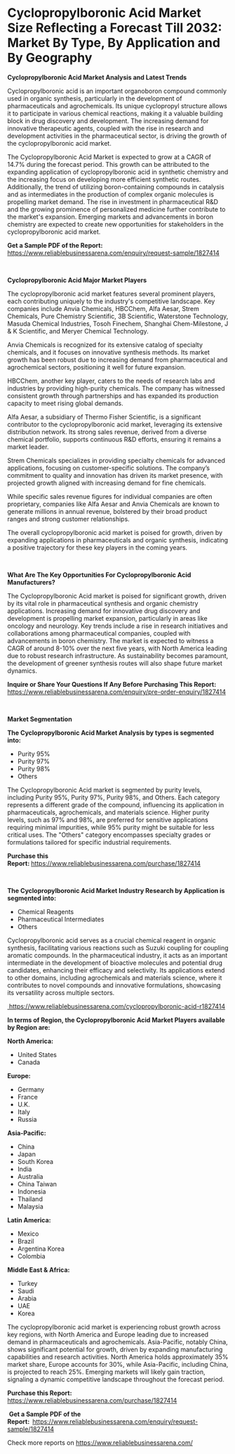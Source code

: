 <p><h1>Cyclopropylboronic Acid Market Size Reflecting a Forecast Till 2032: Market By Type, By Application and By Geography</h1></p><p><strong>Cyclopropylboronic Acid Market Analysis and Latest Trends</strong></p>
<p><p>Cyclopropylboronic acid is an important organoboron compound commonly used in organic synthesis, particularly in the development of pharmaceuticals and agrochemicals. Its unique cyclopropyl structure allows it to participate in various chemical reactions, making it a valuable building block in drug discovery and development. The increasing demand for innovative therapeutic agents, coupled with the rise in research and development activities in the pharmaceutical sector, is driving the growth of the cyclopropylboronic acid market.</p><p>The Cyclopropylboronic Acid Market is expected to grow at a CAGR of 14.7% during the forecast period. This growth can be attributed to the expanding application of cyclopropylboronic acid in synthetic chemistry and the increasing focus on developing more efficient synthetic routes. Additionally, the trend of utilizing boron-containing compounds in catalysis and as intermediates in the production of complex organic molecules is propelling market demand. The rise in investment in pharmaceutical R&D and the growing prominence of personalized medicine further contribute to the market's expansion. Emerging markets and advancements in boron chemistry are expected to create new opportunities for stakeholders in the cyclopropylboronic acid market.</p></p>
<p><strong>Get a Sample PDF of the Report:&nbsp;</strong> <a href="https://www.reliablebusinessarena.com/enquiry/request-sample/1827414?utm_campaign=2120&utm_medium=2&utm_source=Github&utm_content=ia&utm_term=31012025&utm_id=cyclopropylboronic-acid">https://www.reliablebusinessarena.com/enquiry/request-sample/1827414</a></p>
<p>&nbsp;</p>
<p><strong>Cyclopropylboronic Acid Major Market Players</strong></p>
<p><p>The cyclopropylboronic acid market features several prominent players, each contributing uniquely to the industry's competitive landscape. Key companies include Anvia Chemicals, HBCChem, Alfa Aesar, Strem Chemicals, Pure Chemistry Scientific, 3B Scientific, Waterstone Technology, Masuda Chemical Industries, Tosoh Finechem, Shanghai Chem-Milestone, J & K Scientific, and Meryer Chemical Technology.</p><p>Anvia Chemicals is recognized for its extensive catalog of specialty chemicals, and it focuses on innovative synthesis methods. Its market growth has been robust due to increasing demand from pharmaceutical and agrochemical sectors, positioning it well for future expansion.</p><p>HBCChem, another key player, caters to the needs of research labs and industries by providing high-purity chemicals. The company has witnessed consistent growth through partnerships and has expanded its production capacity to meet rising global demands.</p><p>Alfa Aesar, a subsidiary of Thermo Fisher Scientific, is a significant contributor to the cyclopropylboronic acid market, leveraging its extensive distribution network. Its strong sales revenue, derived from a diverse chemical portfolio, supports continuous R&D efforts, ensuring it remains a market leader.</p><p>Strem Chemicals specializes in providing specialty chemicals for advanced applications, focusing on customer-specific solutions. The company’s commitment to quality and innovation has driven its market presence, with projected growth aligned with increasing demand for fine chemicals.</p><p>While specific sales revenue figures for individual companies are often proprietary, companies like Alfa Aesar and Anvia Chemicals are known to generate millions in annual revenue, bolstered by their broad product ranges and strong customer relationships.</p><p>The overall cyclopropylboronic acid market is poised for growth, driven by expanding applications in pharmaceuticals and organic synthesis, indicating a positive trajectory for these key players in the coming years.</p></p>
<p>&nbsp;</p>
<p><strong>What Are The Key Opportunities For Cyclopropylboronic Acid Manufacturers?</strong></p>
<p><p>The Cyclopropylboronic Acid market is poised for significant growth, driven by its vital role in pharmaceutical synthesis and organic chemistry applications. Increasing demand for innovative drug discovery and development is propelling market expansion, particularly in areas like oncology and neurology. Key trends include a rise in research initiatives and collaborations among pharmaceutical companies, coupled with advancements in boron chemistry. The market is expected to witness a CAGR of around 8-10% over the next five years, with North America leading due to robust research infrastructure. As sustainability becomes paramount, the development of greener synthesis routes will also shape future market dynamics.</p></p>
<p><strong>Inquire or Share Your Questions If Any Before Purchasing This Report:</strong> <a href="https://www.reliablebusinessarena.com/enquiry/pre-order-enquiry/1827414?utm_campaign=2120&utm_medium=2&utm_source=Github&utm_content=ia&utm_term=31012025&utm_id=cyclopropylboronic-acid">https://www.reliablebusinessarena.com/enquiry/pre-order-enquiry/1827414</a></p>
<p>&nbsp;</p>
<p><strong>Market Segmentation</strong></p>
<p><strong>The Cyclopropylboronic Acid Market Analysis by types is segmented into:</strong></p>
<p><ul><li>Purity 95%</li><li>Purity 97%</li><li>Purity 98%</li><li>Others</li></ul></p>
<p><p>The Cyclopropylboronic Acid market is segmented by purity levels, including Purity 95%, Purity 97%, Purity 98%, and Others. Each category represents a different grade of the compound, influencing its application in pharmaceuticals, agrochemicals, and materials science. Higher purity levels, such as 97% and 98%, are preferred for sensitive applications requiring minimal impurities, while 95% purity might be suitable for less critical uses. The "Others" category encompasses specialty grades or formulations tailored for specific industrial requirements.</p></p>
<p><strong>Purchase this Report:&nbsp;</strong><a href="https://www.reliablebusinessarena.com/purchase/1827414?utm_campaign=2120&utm_medium=2&utm_source=Github&utm_content=ia&utm_term=31012025&utm_id=cyclopropylboronic-acid">https://www.reliablebusinessarena.com/purchase/1827414</a></p>
<p>&nbsp;</p>
<p><strong>The Cyclopropylboronic Acid Market Industry Research by Application is segmented into:</strong></p>
<p><ul><li>Chemical Reagents</li><li>Pharmaceutical Intermediates</li><li>Others</li></ul></p>
<p><p>Cyclopropylboronic acid serves as a crucial chemical reagent in organic synthesis, facilitating various reactions such as Suzuki coupling for coupling aromatic compounds. In the pharmaceutical industry, it acts as an important intermediate in the development of bioactive molecules and potential drug candidates, enhancing their efficacy and selectivity. Its applications extend to other domains, including agrochemicals and materials science, where it contributes to novel compounds and innovative formulations, showcasing its versatility across multiple sectors.</p></p>
<p><a href="https://www.reliablebusinessarena.com/cyclopropylboronic-acid-r1827414?utm_campaign=2120&utm_medium=2&utm_source=Github&utm_content=ia&utm_term=31012025&utm_id=cyclopropylboronic-acid">&nbsp;https://www.reliablebusinessarena.com/cyclopropylboronic-acid-r1827414</a></p>
<p><strong>In terms of Region, the Cyclopropylboronic Acid Market Players available by Region are:</strong></p>
<p>
    <p> <strong> North America: </strong>
        <ul>
            <li>United States</li>
            <li>Canada</li>
        </ul>
        </p> 
    <p> <strong> Europe: </strong>
        <ul>
            <li>Germany</li>
            <li>France</li>
            <li>U.K.</li>
            <li>Italy</li>
            <li>Russia</li>
        </ul>
        </p> 
    <p> <strong> Asia-Pacific: </strong>
        <ul>
            <li>China</li>
            <li>Japan</li>
            <li>South Korea</li>
            <li>India</li>
            <li>Australia</li>
            <li>China Taiwan</li>
            <li>Indonesia</li>
            <li>Thailand</li>
            <li>Malaysia</li>
        </ul>
        </p> 
    <p> <strong> Latin America: </strong>
        <ul>
            <li>Mexico</li>
            <li>Brazil</li>
            <li>Argentina Korea</li>
            <li>Colombia</li>
        </ul>
        </p> 
    <p> <strong> Middle East & Africa: </strong>
        <ul>
            <li>Turkey</li>
            <li>Saudi</li>
            <li>Arabia</li>
            <li>UAE</li>
            <li>Korea</li>
        </ul>
    </p>
    </p>
<p><p>The cyclopropylboronic acid market is experiencing robust growth across key regions, with North America and Europe leading due to increased demand in pharmaceuticals and agrochemicals. Asia-Pacific, notably China, shows significant potential for growth, driven by expanding manufacturing capabilities and research activities. North America holds approximately 35% market share, Europe accounts for 30%, while Asia-Pacific, including China, is projected to reach 25%. Emerging markets will likely gain traction, signaling a dynamic competitive landscape throughout the  forecast period.</p></p>
<p><strong>Purchase this Report: </strong><a href="https://www.reliablebusinessarena.com/purchase/1827414?utm_campaign=2120&utm_medium=2&utm_source=Github&utm_content=ia&utm_term=31012025&utm_id=cyclopropylboronic-acid">https://www.reliablebusinessarena.com/purchase/1827414</a></p>
<p>&nbsp;<strong>Get a Sample PDF of the Report:&nbsp;&nbsp;</strong><a href="https://www.reliablebusinessarena.com/enquiry/request-sample/1827414?utm_campaign=2120&utm_medium=2&utm_source=Github&utm_content=ia&utm_term=31012025&utm_id=cyclopropylboronic-acid">https://www.reliablebusinessarena.com/enquiry/request-sample/1827414</a></p>
<p><strong></strong></p>
<p>Check more reports on <a href="https://www.reliablebusinessarena.com/?utm_campaign=2120&utm_medium=2&utm_source=Github&utm_content=ia&utm_term=31012025&utm_id=cyclopropylboronic-acid">https://www.reliablebusinessarena.com/</a></p>